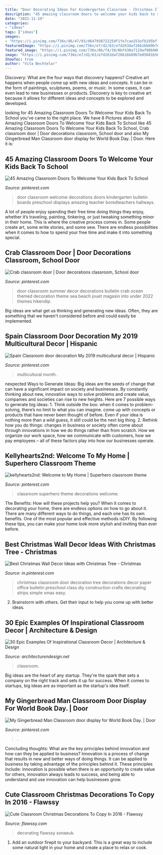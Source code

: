```yaml
---
title: "Door Decorating Ideas For Kindergarten Classroom - Christmas Classroom Door Decoration Tree Decorations Decor Paper Office Bulletin Preschool Class Diy Construction Crafts Decorating Strips Simple Xmas Easy"
description: "45 amazing classroom doors to welcome your kids back to school"
date: "2022-11-19"
categories:
- "ideas"
tags: ["ideas"]
images:
- "https://i.pinimg.com/736x/d6/47/93/d64793872225df1fe7cae253afb195bf.jpg"
featuredImage: "https://i.pinimg.com/736x/e7/d2/63/e7d263daf26b1bb89b7e05601b56b396.jpg"
featured_image: "https://i.pinimg.com/736x/0b/f4/30/0bf430a7129af90b9866c4650525ceb5.jpg"
image: "https://i.pinimg.com/736x/e7/d2/63/e7d263daf26b1bb89b7e05601b56b396.jpg"
ShowToc: true
author: "Vita Bechtelar"
---
```



Discovery: What are the four ways that discovery happens?
Creative art happens when people come up with new ideas and concepts. It can be in the form of paintings, sculptures, poems, or music. In some cases, it can even lead to new businesses or products. Discovery is key to creative art because it allows for different ideas and concepts to be explored and developed.

	

		
looking for 45 Amazing Classroom Doors To Welcome Your Kids Back To School you've came to the right place. We have 8 Pictures about 45 Amazing Classroom Doors To Welcome Your Kids Back To School like 45 Amazing Classroom Doors To Welcome Your Kids Back To School, Crab classroom door | Door decorations classroom, School door and also My Gingerbread Man Classroom door display for World Book Day. | Door. Here it is:
		
    
## 45 Amazing Classroom Doors To Welcome Your Kids Back To School

<img loading=lazy src="https://i.pinimg.com/736x/e7/d2/63/e7d263daf26b1bb89b7e05601b56b396.jpg" onerror="this.onerror=null;this.src='https://tse2.mm.bing.net/th?id=OIP.8IaXrVCJ7kh8JYxEtC-HlwC2FV&amp;pid=15.1';" alt="45 Amazing Classroom Doors To Welcome Your Kids Back To School">

_Source: pinterest.com_

>door classroom welcome decorations doors kindergarten bulletin boards preschool displays amazing teacher boredteachers hallways. 

	

A lot of people enjoy spending their free time doing things they enjoy, whether it’s traveling, painting, tinkering, or just tweaking something minor in their home. This is where the creative process comes in. Some people create art, some write stories, and some sew. There are endless possibilities when it comes to how to spend your free time and make it into something special.

    
## Crab Classroom Door | Door Decorations Classroom, School Door

<img loading=lazy src="https://i.pinimg.com/736x/a2/0d/64/a20d6496602a5dc09cb30970ebbd7abf--classroom-door-crabs.jpg" onerror="this.onerror=null;this.src='https://tse1.mm.bing.net/th?id=OIP.-KYrASLmYwWCJJSEcuX0LQHaNK&amp;pid=15.1';" alt="Crab classroom door | Door decorations classroom, School door">

_Source: pinterest.com_

>door classroom summer decor decorations bulletin crab ocean themed decoration theme sea beach jouet magasin into under 2022 themes hikendip. 

	

Big ideas are what get us thinking and generating new ideas. Often, they are something that we haven't considered before and could easily be implemented.

    
## Spain Classroom Door Decoration My 2019 Multicultural Decor | Hispanic

<img loading=lazy src="https://i.pinimg.com/736x/d6/47/93/d64793872225df1fe7cae253afb195bf.jpg" onerror="this.onerror=null;this.src='https://tse2.mm.bing.net/th?id=OIP.DKoppzkuE0biNzFcp3uwEQHaJ3&amp;pid=15.1';" alt="Spain Classroom door decoration My 2019 multicultural decor | Hispanic">

_Source: pinterest.com_

>multicultural month. 

	

nexpected Ways to Generate Ideas:
Big ideas are the seeds of change that can have a significant impact on society and businesses. By constantly thinking about new, innovative ways to solve problems and create value, companies and societies can rise to new heights. Here are 7 possible ways to generate big ideas: 1. Think outside the box: when it comes to problem-solving, there’s no limit to what you can imagine. come up with concepts or products that have never been thought of before. Even if your idea is nothing more than a wild guess, it still could be the next big thing. 2. Rethink how you do things: changes in business or society often come about through innovations in how we do things rather than from scratch. How we organize our work space, how we communicate with customers, how we pay employees – all of these factors play into how our businesses operate.

    
## Kellyhearts2nd: Welcome To My Home | Superhero Classroom Theme

<img loading=lazy src="https://i.pinimg.com/736x/0b/f4/30/0bf430a7129af90b9866c4650525ceb5.jpg" onerror="this.onerror=null;this.src='https://tse4.mm.bing.net/th?id=OIP.5Pl11tX7rbUH5oB4aYpeEQAAAA&amp;pid=15.1';" alt="kellyhearts2nd: Welcome to My Home | Superhero classroom theme">

_Source: pinterest.com_

>classroom superhero theme decorations welcome. 

	

The Benefits: How will these projects help you?
When it comes to decorating your home, there are endless options on how to go about it. There are many different ways to do things, and each one has its own benefits. One of the most popular and effective methods isDIY. By following these tips, you can make your home look more stylish and inviting than ever before.

    
## Best Christmas Wall Decor Ideas With Christmas Tree - Christmas

<img loading=lazy src="https://i.pinimg.com/736x/b2/28/7d/b2287d63455f0abd7adae594caf484cb.jpg" onerror="this.onerror=null;this.src='https://tse4.mm.bing.net/th?id=OIP.DCG1jnmlwAiE7r8jzCC5lQHaNK&amp;pid=15.1';" alt="Best Christmas Wall Decor Ideas with Christmas Tree - Christmas">

_Source: in.pinterest.com_

>christmas classroom door decoration tree decorations decor paper office bulletin preschool class diy construction crafts decorating strips simple xmas easy. 

	

2. Brainstorm with others. Get their input to help you come up with better ideas.

    
## 30 Epic Examples Of Inspirational Classroom Decor | Architecture &amp; Design

<img loading=lazy src="https://cdn.architecturendesign.net/wp-content/uploads/2015/05/AD-Epic-Examples-Of-Inspirational-Classroom-Decor-16.jpg" onerror="this.onerror=null;this.src='https://tse2.mm.bing.net/th?id=OIP.9fIy9doRyQVUy30AYGkitwHaFj&amp;pid=15.1';" alt="30 Epic Examples Of Inspirational Classroom Decor | Architecture &amp; Design">

_Source: architecturendesign.net_

>classroom. 

	

Big ideas are the heart of any startup. They're the spark that sets a company on the right track and sets it up for success. When it comes to startups, big ideas are as important as the startup's idea itself. 

    
## My Gingerbread Man Classroom Door Display For World Book Day. | Door

<img loading=lazy src="https://i.pinimg.com/736x/e7/b3/c5/e7b3c504b0f06d793959584508fc6165.jpg" onerror="this.onerror=null;this.src='https://tse2.mm.bing.net/th?id=OIP.6SEqW8MDTdqf4IDQBG7WzAHaKS&amp;pid=15.1';" alt="My Gingerbread Man Classroom door display for World Book Day. | Door">

_Source: pinterest.com_

>. 

	

Concluding thoughts: What are the key principles behind innovation and how can they be applied to business?
Innovation is a process of change that results in new and better ways of doing things. It can be applied to business by taking advantage of the principles behind it. These principles include: innovation is possible when there is an opportunity to create value for others, innovation always leads to success, and being able to understand and use innovation can help businesses grow.

    
## Cute Classroom Christmas Decorations To Copy In 2016 - Flawssy

<img loading=lazy src="https://www.flawssy.com/wp-content/uploads/2016/10/Reindeer-Door-Decoration-Ideas.jpg" onerror="this.onerror=null;this.src='https://tse4.mm.bing.net/th?id=OIP.ZlukN6cgTWAgOw7U9r8eCAHaJ4&amp;pid=15.1';" alt="Cute Classroom Christmas Decorations To Copy In 2016 - Flawssy">

_Source: flawssy.com_

>decorating flawssy sonaeuk. 

	

1. Add an outdoor firepit to your backyard. This is a great way to include some natural light in your home and create a place to relax or cook. 

